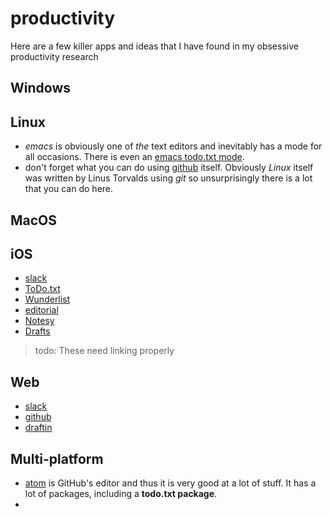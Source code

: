 # productivity
Here are a few killer apps and ideas that I have found in my obsessive productivity research
## Windows

## Linux
- _emacs_ is obviously one of _the_ text editors and inevitably has a mode for all occasions. There is even an [emacs todo.txt mode].
- don't forget what you can do using [github] itself. Obviously _Linux_ itself was written by Linus Torvalds using _git_ so unsurprisingly there is a lot that you can do here.

## MacOS

## iOS
- [slack]
- [ToDo.txt]
- [Wunderlist]
- [editorial]
- [Notesy]
- [Drafts]


> todo: These need linking properly

## Web
- [slack]
- [github]
- [draftin]


## Multi-platform
- [atom] is GitHub's editor and thus it is very good at a lot of stuff. It has a lot of packages, including a **todo.txt package**.
-

[atom]: https://atom.io/
[Drafts]: http://agiletortoise.com/drafts/
[draftin]: https://draftin.com/
[editorial]: http://omz-software.com/editorial/
[emacs todo.txt mode]: https://github.com/rpdillon/todotxt.el
[github]: https://github.com/
[Notesy]: http://www.giantyak.com/notesy/index.html
[slack]: https://slack.com/
[ToDo.txt]: http://www.todotxt.com/
[Wunderlist]: https://www.wunderlist.com/
